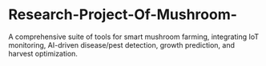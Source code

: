 # Research-Project-Of-Mushroom-
A comprehensive suite of tools for smart mushroom farming, integrating IoT monitoring, AI-driven disease/pest detection, growth prediction, and harvest optimization.
